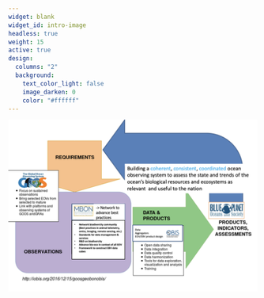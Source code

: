 ```yaml
---
widget: blank
widget_id: intro-image
headless: true
weight: 15
active: true
design:
  columns: "2"
  background:
    text_color_light: false
    image_darken: 0
    color: "#ffffff"
---
```

![](../../images/mbon_goos_framework.png)
